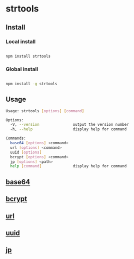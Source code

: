 # strtools

## Install

### Local install

```bash

npm install strtools

```

### Global install

```bash

npm install -g strtools

```

## Usage

```bash
Usage: strtools [options] [command]

Options:
  -V, --version               output the version number
  -h, --help                  display help for command

Commands:
  base64 [options] <command>
  url [options] <command>
  uuid [options]
  bcrypt [options] <command>
  jp [options] <path>
  help [command]              display help for command
```

## [base64](docs/base64.md)

## [bcrypt](docs/bcrypt.md)

## [url](docs/url.md)

## [uuid](docs/uuid.md)

## [jp](docs/jp.md)
